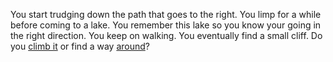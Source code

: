 You start trudging down the path that goes to the right. You limp for a while
before coming to a lake. You remember this lake so you know your going in the
right direction. You keep on walking. You eventually find a small cliff. Do you
[climb it](./climb.md) or find a way [around](./around.md)?  
